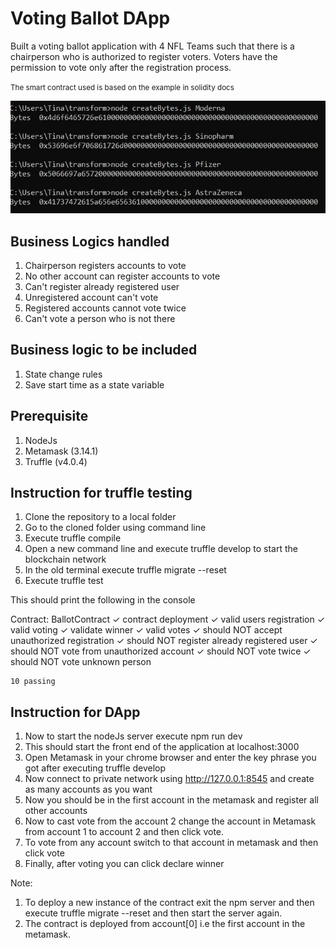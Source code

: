 # Voting Ballot DApp

Built a voting ballot application with 4 NFL Teams such that there is a chairperson who is authorized to register voters. Voters have the permission to vote only after the registration process.

<small> The smart contract used is based on the example in solidity docs </small>

![App screenshot](screenshot.png)


## Business Logics handled
1. Chairperson registers accounts to vote
2. No other account can register accounts to vote
3. Can't register already registered user
4. Unregistered account can't vote
5. Registered accounts cannot vote twice
6. Can't vote a person who is not there

## Business logic to be included
1. State change rules
2. Save start time as a state variable

## Prerequisite
1. NodeJs
2. Metamask (3.14.1)
3. Truffle (v4.0.4)

## Instruction for truffle testing
1. Clone the repository to a local folder
2. Go to the cloned folder using command line
3. Execute truffle compile
4. Open a new command line and execute truffle develop to start the blockchain network
5. In the old terminal execute truffle migrate --reset
6. Execute truffle test

This should print the following in the console

 Contract: BallotContract
    ✓ contract deployment
    ✓ valid users registration
    ✓ valid voting
    ✓ validate winner
    ✓ valid votes
    ✓ should NOT accept unauthorized registration
    ✓ should NOT register already registered user
    ✓ should NOT vote from unauthorized account
    ✓ should NOT vote twice
    ✓ should NOT vote unknown person

    10 passing


## Instruction for DApp

1. Now to start the nodeJs server execute npm run dev
2. This should start the front end of the application at localhost:3000
3. Open Metamask in your chrome browser and enter the key phrase you got after executing truffle develop
4. Now connect to private network using http://127.0.0.1:8545 and create as many accounts as you want
5. Now you should be in the first account in the metamask and register all other accounts
6. Now to cast vote from the account 2 change the account in Metamask from account 1 to account 2 and then click vote.
7. To vote from any account switch to that account in metamask and then click vote
8. Finally, after voting you can click declare winner

Note:
1. To deploy a new instance of the contract exit the npm server and then execute truffle migrate --reset and then start the server again.
2. The contract is deployed from account[0] i.e the first account in the metamask.
